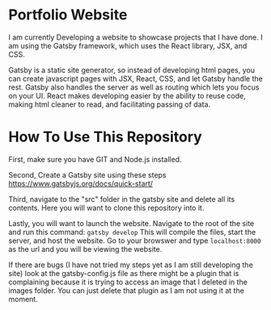 # Portfolio Website
I am currently Developing a website to showcase projects that I have done. I am using the Gatsby framework, which uses the React library, JSX, and CSS. 

Gatsby is a static site generator, so instead of developing html pages, you can create javascript pages with JSX, React, CSS, and let Gatsby handle the rest. Gatsby also handles the server as well as routing which lets you focus on your UI. React makes developing easier by the ability to reuse code, making html cleaner to read, and facilitating passing of data.  

# How To Use This Repository
First, make sure you have GIT and Node.js installed. 

Second, Create a Gatsby site using these steps https://www.gatsbyjs.org/docs/quick-start/

Third, navigate to the "src" folder in the gatsby site and delete all its contents. Here you will want to clone this repository into it.

Lastly, you will want to launch the website. Navigate to the root of the site and run this command: `gatsby develop`  This will compile the files, start the server, and host the website. Go to your browswer and type `localhost:8000` as the url and you will be viewing the website.

If there are bugs (I have not tried my steps yet as I am still developing the site) look at the gatsby-config.js file as there might be a plugin that is complaining because it is trying to access an image that I deleted in the images folder. You can just delete that plugin as I am not using it at the moment. 
